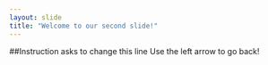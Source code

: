 ```yaml
---
layout: slide
title: "Welcome to our second slide!"
---
```

##Instruction asks to change this line
Use the left arrow to go back!
